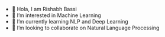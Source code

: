 - 👋 Hola, I am Rishabh Bassi
- 👀 I’m interested in Machine Learning
- 🌱 I’m currently learning NLP and Deep Learning
- 💞️ I’m looking to collaborate on Natural Language Processing

<!---
bassirishabh/bassirishabh is a ✨ special ✨ repository because its `README.md` (this file) appears on your GitHub profile.
You can click the Preview link to take a look at your changes.
--->
